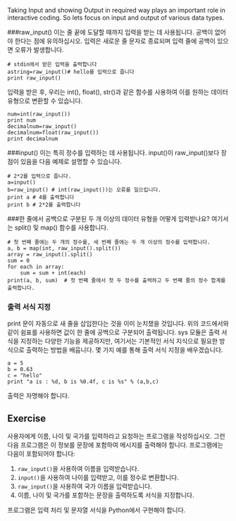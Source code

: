 Taking Input and showing Output in required way plays an important role in interactive coding. So lets focus on input and output of various data types.

###raw_input()
이는 줄 끝에 도달할 때까지 입력을 받는 데 사용됩니다. 공백이 없어야 한다는 점에 유의하십시오. 입력은 새로운 줄 문자로 종료되며 입력 줄에 공백이 있으면 오류가 발생합니다.

    # stdin에서 받은 입력을 출력합니다
    astring=raw_input()# hello를 입력으로 줍니다
    print raw_input()

입력을 받은 후, 우리는 int(), float(), str()과 같은 함수를 사용하여 이를 원하는 데이터 유형으로 변환할 수 있습니다.

    num=int(raw_input())
    print num
    decimalnum=raw_input()
    decimalnum=float(raw_input())
    print decimalnum

###input()
이는 특히 정수를 입력하는 데 사용됩니다. input()이 raw_input()보다 장점이 있음을 다음 예제로 설명할 수 있습니다.

    # 2*2를 입력으로 줍니다.
    a=input()
    b=raw_input() # int(raw_input())는 오류를 일으킵니다.
    print a # 4를 출력합니다
    print b # 2*2를 출력합니다

###한 줄에서 공백으로 구분된 두 개 이상의 데이터 유형을 어떻게 입력받나요?
여기서는 split() 및 map() 함수를 사용합니다.

    # 첫 번째 줄에는 두 개의 정수를, 세 번째 줄에는 두 개 이상의 정수를 입력합니다.
    a, b = map(int, raw_input().split())
    array = raw_input().split()
    sum = 0
    for each in array:
        sum = sum + int(each)
    print(a, b, sum)  # 첫 번째 줄에서 첫 두 정수를 출력하고 두 번째 줄의 정수 합계를 출력합니다.

### 출력 서식 지정
print 문이 자동으로 새 줄을 삽입한다는 것을 이미 눈치챘을 것입니다. 위의 코드에서와 같이 쉼표를 사용하면 값이 한 줄에 공백으로 구분되어 출력됩니다. sys 모듈은 출력 서식을 지정하는 다양한 기능을 제공하지만, 여기서는 기본적인 서식 지식으로 필요한 방식으로 출력하는 방법을 배웁니다. 몇 가지 예를 통해 출력 서식 지정을 배우겠습니다.

    a = 5
    b = 0.63
    c = "hello"
    print "a is : %d, b is %0.4f, c is %s" % (a,b,c)

출력은 자명해야 합니다.

Exercise
--------

사용자에게 이름, 나이 및 국가를 입력하라고 요청하는 프로그램을 작성하십시오. 그런 다음 프로그램은 이 정보를 문장에 포함하여 메시지를 출력해야 합니다. 프로그램에는 다음이 포함되어야 합니다:

1. `raw_input()`을 사용하여 이름을 입력받습니다.
2. `input()`을 사용하여 나이를 입력받고, 이를 정수로 변환합니다.
3. `raw_input()`을 사용하여 국가 이름을 입력받습니다.
4. 이름, 나이 및 국가를 포함하는 문장을 출력하도록 서식을 지정합니다.

프로그램은 입력 처리 및 문자열 서식을 Python에서 구현해야 합니다.